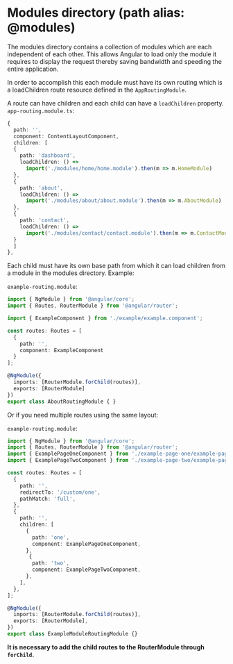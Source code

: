# Modules directory (path alias: @modules)
The modules directory contains a collection of modules which are each independent of each other. This allows Angular to load only the module it requires to display the request thereby saving bandwidth and speeding the entire application.

In order to accomplish this each module must have its own routing which is a loadChildren route resource defined in the `AppRoutingModule`. 

A route can have children and each child can have a `loadChildren` property. `app-routing.module.ts`:

```ts
{
  path: '',
  component: ContentLayoutComponent,
  children: [
  {
    path: 'dashboard',
    loadChildren: () =>
      import('./modules/home/home.module').then(m => m.HomeModule)
  },
  {
    path: 'about',
    loadChildren: () =>
      import('./modules/about/about.module').then(m => m.AboutModule)
  },
  {
    path: 'contact',
    loadChildren: () =>
      import('./modules/contact/contact.module').then(m => m.ContactModule)
  }
  ]
},
```
Each child must have its own base path from which it can load children from a module in the modules directory. Example:

`example-routing.module`:
```ts
import { NgModule } from '@angular/core';
import { Routes, RouterModule } from '@angular/router';

import { ExampleComponent } from './example/example.component';

const routes: Routes = [
  {
    path: '',
    component: ExampleComponent
  }
];

@NgModule({
  imports: [RouterModule.forChild(routes)],
  exports: [RouterModule]
})
export class AboutRoutingModule { }
```

Or if you need multiple routes using the same layout:

`example-routing.module`:
```ts
import { NgModule } from '@angular/core';
import { Routes, RouterModule } from '@angular/router';
import { ExamplePageOneComponent } from './example-page-one/example-page-one.component';
import { ExamplePageTwoComponent } from './example-page-two/example-page-two.component';

const routes: Routes = [
  {
    path: '',
    redirectTo: '/custom/one',
    pathMatch: 'full',
  },
  {
    path: '',
    children: [
      {
        path: 'one',
        component: ExamplePageOneComponent,
      },
       {
        path: 'two',
        component: ExamplePageTwoComponent,
      },
    ],
  },
];

@NgModule({
  imports: [RouterModule.forChild(routes)],
  exports: [RouterModule],
})
export class ExampleModuleRoutingModule {}
```


**It is necessary to add the child routes to the RouterModule through `forChild`.**

